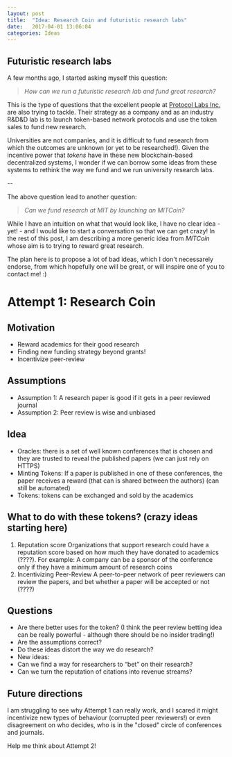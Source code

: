 ```yaml
---
layout: post
title:  "Idea: Research Coin and futuristic research labs"
date:   2017-04-01 13:06:04
categories: Ideas
---
```


## Futuristic research labs

A few months ago, I started asking myself this question:

> *How can we run a futuristic research lab and fund great research?*

This is the type of questions that the excellent people at [Protocol Labs Inc.](https://protocol.ai) are also trying to tackle. Their strategy as a company and as an industry R&D&D lab is to launch token-based network protocols and use the token sales to fund new research.

Universities are not companies, and it is difficult to fund research from which the outcomes are unknown (or yet to be researched!). Given the incentive power that *tokens* have in these new blockchain-based decentralized systems, I  wonder if we can borrow some ideas from these systems to rethink the way we fund and we run university research labs.

--

The above question lead to another question:

> *Can we fund research at MIT by launching an MITCoin?*

While I have an intuition on what that would look like, I have no clear idea - yet! - and I would like to start a conversation so that we can get crazy!
In the rest of this post, I am describing a more generic idea from *MITCoin* whose aim is to trying to reward great research.

The plan here is to propose a lot of bad ideas, which I don't necessarely endorse, from which hopefully one will be great, or will inspire one of you to contact me! :)

# Attempt 1: Research Coin

## Motivation
- Reward academics for their good research
- Finding new funding strategy beyond grants!
- Incentivize peer-review

## Assumptions
- Assumption 1: A research paper is good if it gets in a peer reviewed journal
- Assumption 2: Peer review is wise and unbiased

## Idea
- Oracles: there is a set of well known conferences that is chosen and they are trusted to reveal the published papers (we can just rely on HTTPS)
- Minting Tokens: If a paper is published in one of these conferences, the paper receives a reward (that can is shared between the authors) (can still be automated)
- Tokens: tokens can be exchanged and sold by the academics

## What to do with these tokens? (crazy ideas starting here)

1. Reputation score
Organizations that support research could have a reputation score based on how much they have donated to academics (????).
For example: A company can be a sponsor of the conference only if they have a minimum amount of research coins
2. Incentivizing Peer-Review
A peer-to-peer network of peer reviewers can review the papers, and bet whether a paper will be accepted or not (????)

## Questions

- Are there better uses for the token? (I think the peer review betting idea can be really powerful - although there should be no insider trading!)
- Are the assumptions correct?
- Do these ideas distort the way we do research?
- New ideas:
 - Can we find a way for researchers to “bet” on their research?
 - Can we turn the reputation of citations into revenue streams?

## Future directions

I am struggling to see why Attempt 1 can really work, and I scared it might incentivize new types of behaviour (corrupted peer reviewers!) or even disagreement on who decides, who is in the "closed" circle of conferences and journals.

Help me think about Attempt 2!

<!-- ## Action points
- Creating a system uses conference webpages or google scholar as trusted oracle should be easy
- We could create a research coin based on ETH in a very simple way -->
